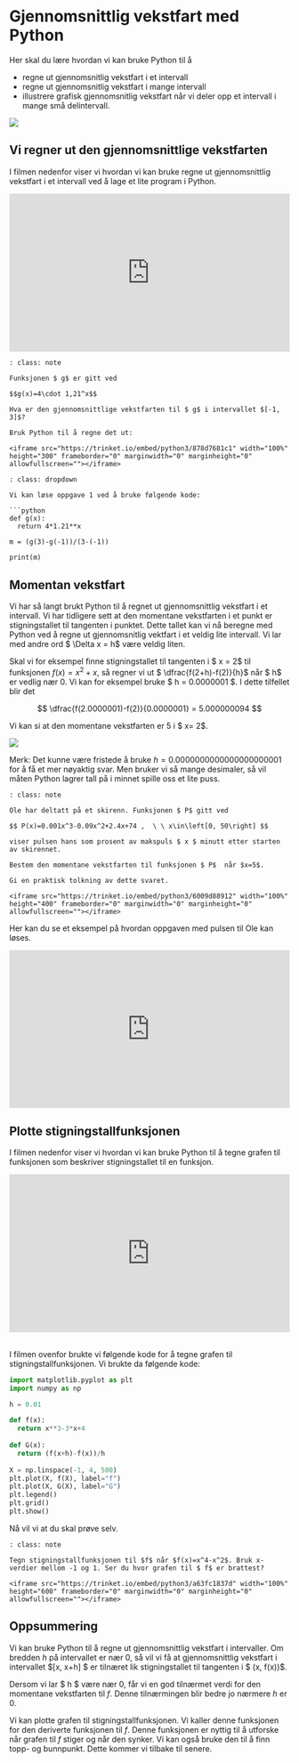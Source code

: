 # Gjennomsnittlig vekstfart med Python

Her skal du lære hvordan vi kan bruke Python til å 

* regne ut gjennomsnitlig vekstfart i et intervall
* regne ut gjennomsnitlig vekstfart i mange intervall
* illustrere grafisk gjennomsnitlig vekstfart når vi deler opp et intervall i mange små delintervall. 

![](/bilder/python1-stigning.jpg)

## Vi regner ut den gjennomsnittlige vekstfarten

I filmen nedenfor viser vi hvordan vi kan bruke regne ut gjennomsnittlig vekstfart i et intervall ved å lage et lite program i Python. 

<div style="padding:56.25% 0 0 0;position:relative;"><iframe src="https://player.vimeo.com/video/509221433?h=02a290efd1&title=0&byline=0&portrait=0" style="position:absolute;top:0;left:0;width:100%;height:100%;" frameborder="0" allow="autoplay; fullscreen; picture-in-picture" allowfullscreen></iframe></div><script src="https://player.vimeo.com/api/player.js"></script>

```{admonition} Oppgave 1
: class: note

Funksjonen $ g$ er gitt ved 

$$g(x)=4\cdot 1,21^x$$

Hva er den gjennomsnittlige vekstfarten til $ g$ i intervallet $[-1, 3]$? 

Bruk Python til å regne det ut: 

<iframe src="https://trinket.io/embed/python3/878d7681c1" width="100%" height="300" frameborder="0" marginwidth="0" marginheight="0" allowfullscreen=""></iframe>

```

```{admonition} Eksempel på løsning
: class: dropdown

Vi kan løse oppgave 1 ved å bruke følgende kode:

```python
def g(x):
  return 4*1.21**x
  
m = (g(3)-g(-1))/(3-(-1))

print(m)
```

## Momentan vekstfart

Vi har så langt brukt Python til å regnet ut gjennomsnittlig vekstfart i et intervall. Vi har tidligere sett at den momentane vekstfarten i et punkt er stigningstallet til tangenten i punktet. Dette tallet kan vi nå beregne med Python ved å regne ut gjennomsnitlig vektfart i et veldig lite intervall. Vi lar med andre ord $ \Delta x = h$ være veldig liten. 

Skal vi for eksempel finne stigningstallet til tangenten i $ x = 2$ til funksjonen $f(x)=x^2+x$, så regner vi ut $ \dfrac{f(2+h)-f(2)}{h}$ når $ h$ er vedlig nær 0. Vi kan for eksempel bruke $ h = 0.0000001 $. I dette tilfellet blir det 

$$ \dfrac{f(2.0000001)-f(2)}{0.0000001} = 5.000000094 $$

Vi kan si at den momentane vekstfarten er 5 i $ x= 2$. 

![](/bilder/momentan1.png)

Merk: Det kunne være fristede å bruke $h = 0.0000000000000000000001$ for å få et mer nøyaktig svar. Men bruker vi så mange desimaler, så vil måten Python lagrer tall på i minnet spille oss et lite puss. 

```{admonition} Oppgave 2
: class: note

Ole har deltatt på et skirenn. Funksjonen $ P$ gitt ved 

$$ P(x)=0.001x^3-0.09x^2+2.4x+74 ,  \ \ x\in\left[0, 50\right] $$

viser pulsen hans som prosent av makspuls $ x $ minutt etter starten av skirennet. 

Bestem den momentane vekstfarten til funksjonen $ P$  når $x=5$. 

Gi en praktisk tolkning av dette svaret. 

<iframe src="https://trinket.io/embed/python3/6009d88912" width="100%" height="400" frameborder="0" marginwidth="0" marginheight="0" allowfullscreen=""></iframe>
```

Her kan du se et eksempel på hvordan oppgaven med pulsen til Ole kan løses. 

<div style="padding:56.25% 0 0 0;position:relative;"><iframe src="https://player.vimeo.com/video/512885669?h=63dce5d64c&title=0&byline=0&portrait=0" style="position:absolute;top:0;left:0;width:100%;height:100%;" frameborder="0" allow="autoplay; fullscreen; picture-in-picture" allowfullscreen></iframe></div><script src="https://player.vimeo.com/api/player.js"></script>

## Plotte stigningstallfunksjonen 

I filmen nedenfor viser vi hvordan vi kan bruke Python til å tegne grafen til funksjonen som beskriver stigningstallet til en funksjon. 

<div style="padding:56.31% 0 0 0;position:relative;"><iframe src="https://player.vimeo.com/video/509249039?h=0850bdc075&title=0&byline=0&portrait=0" style="position:absolute;top:0;left:0;width:100%;height:100%;" frameborder="0" allow="autoplay; fullscreen; picture-in-picture" allowfullscreen></iframe></div><script src="https://player.vimeo.com/api/player.js"></script>

<br>

I filmen ovenfor brukte vi følgende kode for å tegne grafen til stigningstallfunksjonen. Vi brukte da følgende kode: 

```python
import matplotlib.pyplot as plt 
import numpy as np

h = 0.01

def f(x):
  return x**3-3*x+4
  
def G(x):
  return (f(x+h)-f(x))/h
  
X = np.linspace(-1, 4, 500)
plt.plot(X, f(X), label="f")
plt.plot(X, G(X), label="G")
plt.legend()
plt.grid()
plt.show()
```

Nå vil vi at du skal prøve selv.  

```{admonition} Oppgave 3
: class: note

Tegn stigningstallfunksjonen til $f$ når $f(x)=x^4-x^2$. Bruk x-verdier mellom -1 og 1. Ser du hvor grafen til $ f$ er brattest? 

<iframe src="https://trinket.io/embed/python3/a63fc1837d" width="100%" height="600" frameborder="0" marginwidth="0" marginheight="0" allowfullscreen=""></iframe>
```


## Oppsummering

Vi kan bruke Python til å regne ut gjennomsnittlig vekstfart i intervaller. Om bredden $h$ på intervallet er nær 0, så vil vi få at gjennomsnittlig vekstfart i intervallet $[x, x+h] $ er tilnæret lik stigningstallet til tangenten i $ (x, f(x))$. 

Dersom vi lar $ h $ være  nær 0, får vi en god tilnærmet verdi for den momentane vekstfarten til $f$. Denne tilnærmingen blir bedre jo nærmere $h$ er 0. 

Vi kan plotte grafen til stigningstallfunksjonen. Vi kaller denne funksjonen for den deriverte funksjonen til $f$. Denne funksjonen er nyttig til å utforske når grafen til $f$ stiger og når den synker. Vi kan også bruke den til å finn topp- og bunnpunkt. Dette kommer vi tilbake til senere. 